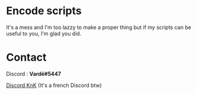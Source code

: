 # Encode scripts
It's a mess and I'm too lazzy to make a proper thing but if my scripts can be useful to you, I'm glad you did.

# Contact
Discord : **Vardë#5447**

[Discord KnK](https://discord.gg/RPGzM4b) (It's a french Discord btw)
